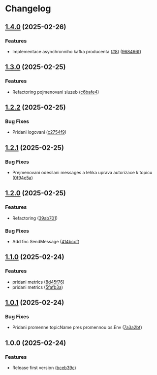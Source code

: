 # Changelog

## [1.4.0](https://github.com/Cloud-for-You/alertmanager-webhook-server/compare/v1.3.0...v1.4.0) (2025-02-26)


### Features

* Implementace asynchronniho kafka producenta ([#8](https://github.com/Cloud-for-You/alertmanager-webhook-server/issues/8)) ([968466f](https://github.com/Cloud-for-You/alertmanager-webhook-server/commit/968466fb740b8df4063c0285424b4742c62ccad3))

## [1.3.0](https://github.com/Cloud-for-You/alertmanager-webhook-server/compare/v1.2.2...v1.3.0) (2025-02-25)


### Features

* Refactoring pojmenovani sluzeb ([c6bafe4](https://github.com/Cloud-for-You/alertmanager-webhook-server/commit/c6bafe4cb0493901618f9969f7af2b94d72ab005))

## [1.2.2](https://github.com/Cloud-for-You/alertmanager-webhook-server/compare/v1.2.1...v1.2.2) (2025-02-25)


### Bug Fixes

* Pridani logovani ([c2754f9](https://github.com/Cloud-for-You/alertmanager-webhook-server/commit/c2754f95b30429dc271d9e86447251d432041003))

## [1.2.1](https://github.com/Cloud-for-You/alertmanager-webhook-server/compare/v1.2.0...v1.2.1) (2025-02-25)


### Bug Fixes

* Prejmenovani odesilani messages a lehka uprava autorizace k topicu ([0f94e5a](https://github.com/Cloud-for-You/alertmanager-webhook-server/commit/0f94e5a2527293f44155cdc42b578f8a5b9c235f))

## [1.2.0](https://github.com/Cloud-for-You/alertmanager-webhook-server/compare/v1.1.0...v1.2.0) (2025-02-25)


### Features

* Refactoring ([39ab701](https://github.com/Cloud-for-You/alertmanager-webhook-server/commit/39ab7018a59e43869f497ea247c3c6512b6eea54))


### Bug Fixes

* Add fnc SendMessage ([414bccf](https://github.com/Cloud-for-You/alertmanager-webhook-server/commit/414bccfb5700e243cd8f2cc1bfbaafc348b0a77d))

## [1.1.0](https://github.com/Cloud-for-You/alertmanager-webhook-server/compare/v1.0.1...v1.1.0) (2025-02-24)


### Features

* pridani metrics ([8d45f76](https://github.com/Cloud-for-You/alertmanager-webhook-server/commit/8d45f76168865f53bba61194e0fc21a4c1c11734))
* pridani metrics ([5fafb3a](https://github.com/Cloud-for-You/alertmanager-webhook-server/commit/5fafb3a470ab1142b278e0fb998e8fad1b1e3e52))

## [1.0.1](https://github.com/Cloud-for-You/alertmanager-webhook-server/compare/v1.0.0...v1.0.1) (2025-02-24)


### Bug Fixes

* Pridani promenne topicName pres promennou os.Env ([7a3a2bf](https://github.com/Cloud-for-You/alertmanager-webhook-server/commit/7a3a2bf1a5c6d03e9706fc3c7cccf6f46067205c))

## 1.0.0 (2025-02-24)


### Features

* Release first version ([bceb39c](https://github.com/Cloud-for-You/alertmanager-webhook-server/commit/bceb39c0c8ac2386303e532489f600a47e27e53a))
